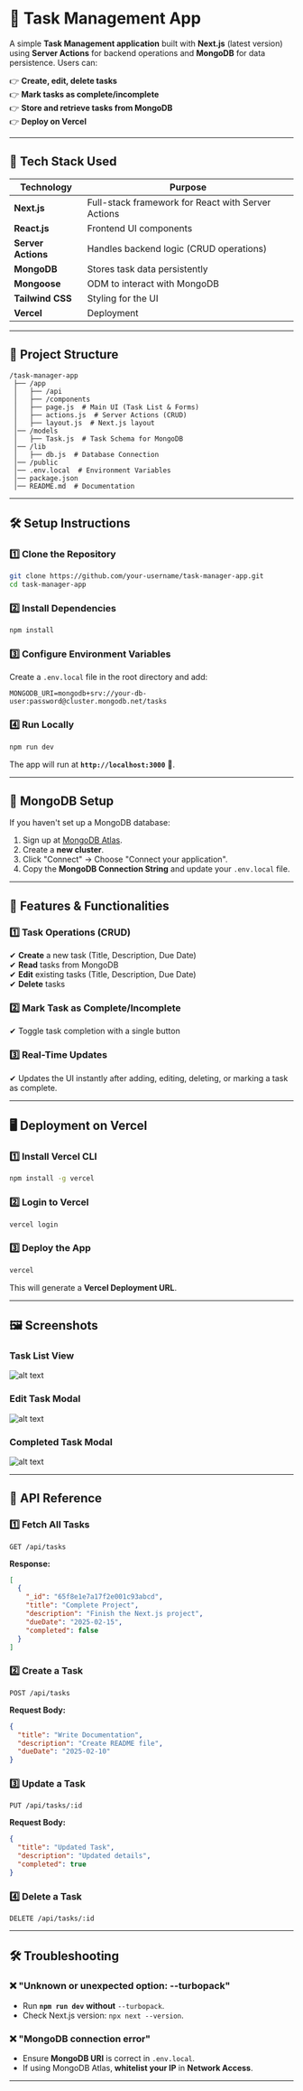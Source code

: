 # 📝 Task Management App

A simple **Task Management application** built with **Next.js** (latest version) using **Server Actions** for backend operations and **MongoDB** for data persistence. Users can:

👉 **Create, edit, delete tasks**  
👉 **Mark tasks as complete/incomplete**  
👉 **Store and retrieve tasks from MongoDB**  
👉 **Deploy on Vercel**  

---

## **🚀 Tech Stack Used**
| Technology  | Purpose |
|-------------|---------|
| **Next.js** | Full-stack framework for React with Server Actions |
| **React.js** | Frontend UI components |
| **Server Actions** | Handles backend logic (CRUD operations) |
| **MongoDB** | Stores task data persistently |
| **Mongoose** | ODM to interact with MongoDB |
| **Tailwind CSS** | Styling for the UI |
| **Vercel** | Deployment |

---

## **📂 Project Structure**
```
/task-manager-app
 ├── /app
 │   ├── /api
 │   ├── /components
 │   ├── page.js  # Main UI (Task List & Forms)
 │   ├── actions.js  # Server Actions (CRUD)
 │   ├── layout.js  # Next.js layout
 │── /models
 │   ├── Task.js  # Task Schema for MongoDB
 │── /lib
 │   ├── db.js  # Database Connection
 │── /public
 │── .env.local  # Environment Variables
 │── package.json
 │── README.md  # Documentation
```

---

## **🛠️ Setup Instructions**

### **1️⃣ Clone the Repository**
```sh
git clone https://github.com/your-username/task-manager-app.git
cd task-manager-app
```

### **2️⃣ Install Dependencies**
```sh
npm install
```

### **3️⃣ Configure Environment Variables**
Create a `.env.local` file in the root directory and add:
```env
MONGODB_URI=mongodb+srv://your-db-user:password@cluster.mongodb.net/tasks

```

### **4️⃣ Run Locally**
```sh
npm run dev
```
The app will run at **`http://localhost:3000`** 🎉.

---

## **💾 MongoDB Setup**
If you haven't set up a MongoDB database:
1. Sign up at [MongoDB Atlas](https://www.mongodb.com/atlas/database).
2. Create a **new cluster**.
3. Click "Connect" → Choose "Connect your application".
4. Copy the **MongoDB Connection String** and update your `.env.local` file.

---

## **📝 Features & Functionalities**
### **1️⃣ Task Operations (CRUD)**
✔ **Create** a new task (Title, Description, Due Date)  
✔ **Read** tasks from MongoDB  
✔ **Edit** existing tasks (Title, Description, Due Date)  
✔ **Delete** tasks  

### **2️⃣ Mark Task as Complete/Incomplete**
✔ Toggle task completion with a single button  

### **3️⃣ Real-Time Updates**
✔ Updates the UI instantly after adding, editing, deleting, or marking a task as complete.

---

## **🖥️ Deployment on Vercel**
### **1️⃣ Install Vercel CLI**
```sh
npm install -g vercel
```

### **2️⃣ Login to Vercel**
```sh
vercel login
```

### **3️⃣ Deploy the App**
```sh
vercel
```
This will generate a **Vercel Deployment URL**.

---

## **🖼️ Screenshots**
### **Task List View**
![alt text](image.png)

### **Edit Task Modal**
![alt text](image-1.png)

### **Completed Task Modal**
![alt text](image-2.png)


---

## **📎 API Reference**
### **1️⃣ Fetch All Tasks**
```http
GET /api/tasks
```
**Response:**
```json
[
  {
    "_id": "65f8e1e7a17f2e001c93abcd",
    "title": "Complete Project",
    "description": "Finish the Next.js project",
    "dueDate": "2025-02-15",
    "completed": false
  }
]
```

### **2️⃣ Create a Task**
```http
POST /api/tasks
```
**Request Body:**
```json
{
  "title": "Write Documentation",
  "description": "Create README file",
  "dueDate": "2025-02-10"
}
```

### **3️⃣ Update a Task**
```http
PUT /api/tasks/:id
```
**Request Body:**
```json
{
  "title": "Updated Task",
  "description": "Updated details",
  "completed": true
}
```

### **4️⃣ Delete a Task**
```http
DELETE /api/tasks/:id
```

---

## **🛠️ Troubleshooting**
### **❌ "Unknown or unexpected option: --turbopack"**
- Run **`npm run dev`** **without** `--turbopack`.
- Check Next.js version: `npx next --version`.

### **❌ "MongoDB connection error"**
- Ensure **MongoDB URI** is correct in `.env.local`.
- If using MongoDB Atlas, **whitelist your IP** in **Network Access**.

---


